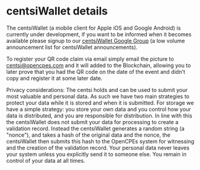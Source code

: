 # centsiWallet details

The centsiWallet (a mobile client for Apple iOS and Google Android) is currently under development, if you want to be informed when it becomes available please signup to our [centsiWallet Google Group](https://groups.google.com/a/announcements.opencpes.com/d/forum/cybercv-wallet) (a low volume announcement list for centsiWallet announcements).

To register your QR code claim via email simply email the picture to [centsi@opencpes.com](mailto:centsi@opencpes.com) and it will added to the Blockchain, allowing you to later prove that you had the QR code on the date of the event and didn’t copy and register it at some later date.

Privacy considerations: The centsi holds and can be used to submit your most valuable and personal data. As such we have two main strategies to protect your data while it is stored and when it is submitted. For storage we have a simple strategy: you store your own data and you control how your data is distributed, and you are responsible for distribution. In line with this the centsiWallet does not submit your data for processing to create a validation record. Instead the centsiWallet generates a random string (a "nonce"), and takes a hash of the original data and the nonce, the centsiWallet then submits this hash to the OpenCPEs system for witnessing and the creation of the validation record. Your personal data never leaves your system unless you explicitly send it to someone else. You remain in control of your data at all times.
